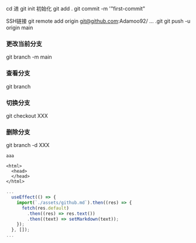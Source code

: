 cd 进
git init 初始化
git add .
git commit -m '"first-commit"

SSH链接
git remote add origin git@github.com:Adamoo92/ ... .git
git push -u origin main

### 更改当前分支
git branch -m main

### 查看分支
git branch

### 切换分支
git checkout XXX

### 删除分支
git branch -d XXX

`aaa`

    <html>
      <head>
      </head>
    </html>


```jsx
...
  useEffect(() => {
    import(`./assets/github.md`).then((res) => {
      fetch(res.default)
        .then((res) => res.text())
        .then((text) => setMarkdown(text));
    });
  }, []);
...
```

